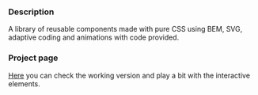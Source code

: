 ### Description
A library of reusable components made with pure CSS using BEM, SVG, adaptive coding and animations with code provided.

### Project page
[Here](https://irinanic88.github.io/reusable-library/index.html) you can check the working version and play a bit with the interactive elements.
